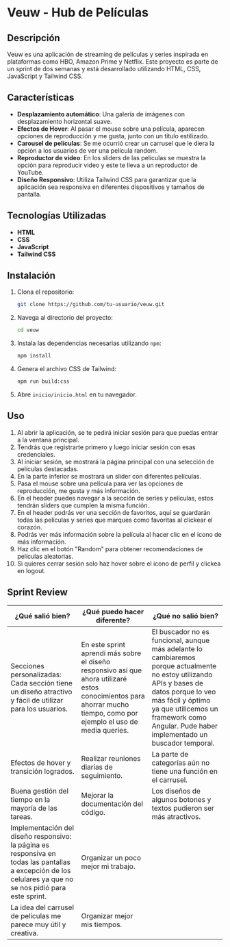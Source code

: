 # Veuw - Hub de Películas

## Descripción

Veuw es una aplicación de streaming de películas y series inspirada en plataformas como HBO, Amazon Prime y Netflix. Este proyecto es parte de un sprint de dos semanas y está desarrollado utilizando HTML, CSS, JavaScript y Tailwind CSS.

## Características

- **Desplazamiento automático**: Una galería de imágenes con desplazamiento horizontal suave.
- **Efectos de Hover**: Al pasar el mouse sobre una película, aparecen opciones de reproducción y me gusta, junto con un título estilizado.
- **Carousel de películas**: Se me ocurrió crear un carrusel que le diera la opción a los usuarios de ver una película random.
- **Reproductor de video**: En los sliders de las películas se muestra la opción para reproducir video y este te lleva a un reproductor de YouTube.
- **Diseño Responsivo**: Utiliza Tailwind CSS para garantizar que la aplicación sea responsiva en diferentes dispositivos y tamaños de pantalla.

## Tecnologías Utilizadas

- **HTML**
- **CSS**
- **JavaScript**
- **Tailwind CSS**

## Instalación

1. Clona el repositorio:
    ```sh
    git clone https://github.com/tu-usuario/veuw.git
    ```
2. Navega al directorio del proyecto:
    ```sh
    cd veuw
    ```
3. Instala las dependencias necesarias utilizando `npm`:
    ```sh
    npm install
    ```
4. Genera el archivo CSS de Tailwind:
    ```sh
    npm run build:css
    ```
5. Abre `inicio/inicio.html` en tu navegador.

## Uso
1. Al abrir la aplicación, se te pedirá iniciar sesión para que puedas entrar a la ventana principal.
2. Tendrás que registrarte primero y luego iniciar sesión con esas credenciales.
3. Al iniciar sesión, se mostrará la página principal con una selección de películas destacadas.
4. En la parte inferior se mostrará un slider con diferentes películas.
5. Pasa el mouse sobre una película para ver las opciones de reproducción, me gusta y más información.
6. En el header puedes navegar a la sección de series y películas, estos tendrán sliders que cumplen la misma función.
7. En el header podrás ver una sección de favoritos, aquí se guardarán todas las películas y series que marques como favoritas al clickear el corazón.
8. Podrás ver más información sobre la película al hacer clic en el icono de más información.
9. Haz clic en el botón "Random" para obtener recomendaciones de películas aleatorias.
10. Si quieres cerrar sesión solo haz hover sobre el icono de perfil y clickea en logout.

## Sprint Review

| ¿Qué salió bien? | ¿Qué puedo hacer diferente? | ¿Qué no salió bien? |
|------------------|-----------------------------|---------------------|
| Secciones personalizadas: Cada sección tiene un diseño atractivo y fácil de utilizar para los usuarios. | En este sprint aprendí más sobre el diseño responsivo así que ahora utilizaré estos conocimientos para ahorrar mucho tiempo, como por ejemplo el uso de media queries. | El buscador no es funcional, aunque más adelante lo cambiaremos porque actualmente no estoy utilizando APIs y bases de datos porque lo veo más fácil y óptimo ya que utilicemos un framework como Angular. Pude haber implementado un buscador temporal. |
| Efectos de hover y transición logrados. | Realizar reuniones diarias de seguimiento. | La parte de categorías aún no tiene una función en el carrusel. |
| Buena gestión del tiempo en la mayoría de las tareas. | Mejorar la documentación del código. | Los diseños de algunos botones y textos pudieron ser más atractivos. |
| Implementación del diseño responsivo: la página es responsiva en todas las pantallas a excepción de los celulares ya que no se nos pidió para este sprint. | Organizar un poco mejor mi trabajo. |  |
| La idea del carrusel de películas me parece muy útil y creativa. | Organizar mejor mis tiempos. |  |
